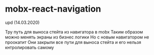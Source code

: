 # mobx-react-navigation

upd (14.03.2020)

Тру путь для выноса стейта из навигатора в mobx
Таким образом можно менять экраны из бизнес логики
Но с новым навигатором не проокатит
Они закрыли все пути для выноса стейта и его нельзя кнтролировать самому
